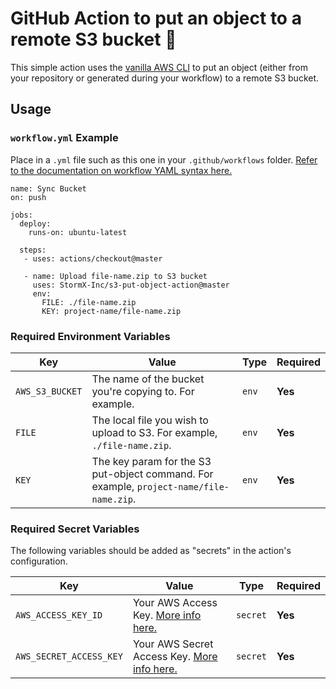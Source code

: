 # GitHub Action to put an object to a remote S3 bucket 🔄 

This simple action uses the [vanilla AWS CLI](https://docs.aws.amazon.com/cli/index.html) to put an object (either from your repository or generated during your workflow) to a remote S3 bucket.

## Usage

### `workflow.yml` Example

Place in a `.yml` file such as this one in your `.github/workflows` folder. [Refer to the documentation on workflow YAML syntax here.](https://help.github.com/en/articles/workflow-syntax-for-github-actions)

```
name: Sync Bucket
on: push

jobs:
  deploy:
    runs-on: ubuntu-latest
    
  steps:
   - uses: actions/checkout@master
   
   - name: Upload file-name.zip to S3 bucket
     uses: StormX-Inc/s3-put-object-action@master
     env:
       FILE: ./file-name.zip
       KEY: project-name/file-name.zip
```


### Required Environment Variables

| Key | Value | Type | Required |
| ------------- | ------------- | ------------- | ------------- |
| `AWS_S3_BUCKET` | The name of the bucket you're copying to. For example. | `env` | **Yes** 
| `FILE` | The local file you wish to upload to S3. For example, `./file-name.zip`. | `env` | **Yes** |
| `KEY` | The key param for the S3 put-object command. For example, `project-name/file-name.zip`. | `env` | **Yes** |


### Required Secret Variables

The following variables should be added as "secrets" in the action's configuration.

| Key | Value | Type | Required |
| ------------- | ------------- | ------------- | ------------- |
| `AWS_ACCESS_KEY_ID` | Your AWS Access Key. [More info here.](https://docs.aws.amazon.com/general/latest/gr/managing-aws-access-keys.html) | `secret` | **Yes** |
| `AWS_SECRET_ACCESS_KEY` | Your AWS Secret Access Key. [More info here.](https://docs.aws.amazon.com/general/latest/gr/managing-aws-access-keys.html) | `secret` | **Yes** |
